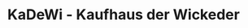 ---
title: "KaDeWi - Kaufhaus der Wickeder"
url: /wickede-ruhr/kadewi-kaufhaus-der-wickeder/
shop: Kleidung
---